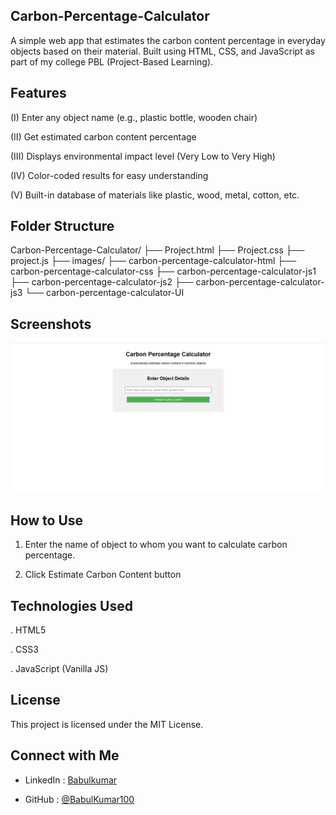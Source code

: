 ## Carbon-Percentage-Calculator
A simple web app that estimates the carbon content percentage in everyday objects based on their material. Built using HTML, CSS, and JavaScript as part of my college PBL (Project-Based Learning).

## Features

 (I)   Enter any object name (e.g., plastic bottle, wooden chair)

 (II)  Get estimated carbon content percentage

 (III) Displays environmental impact level (Very Low to Very High)

(IV)   Color-coded results for easy understanding

(V)    Built-in database of materials like plastic, wood, metal, cotton, etc.

## Folder Structure

   Carbon-Percentage-Calculator/
          ├── Project.html
          ├── Project.css
          ├── project.js
          ├── images/
               ├── carbon-percentage-calculator-html
               ├── carbon-percentage-calculator-css
               ├── carbon-percentage-calculator-js1
               ├── carbon-percentage-calculator-js2
               ├── carbon-percentage-calculator-js3
               └── carbon-percentage-calculator-UI

## Screenshots

![carbon-percentage-calculator-UI](https://github.com/BabulKumar100/Carbon-Percentage-Calculator/blob/d6ddfcf15bdba47dff1ff5c66ccf01eba616fc5c/images/carbon-percentage-calculator-UI.png)

## How to Use

1. Enter the name of object to whom you want to calculate carbon percentage.

2. Click Estimate Carbon Content button

## Technologies Used

. HTML5

. CSS3

. JavaScript (Vanilla JS)

## License

This project is licensed under the MIT License.

## Connect with Me

 - LinkedIn : [Babulkumar](https://linkedin.com/in/babulkumar100)

 - GitHub   : [@BabulKumar100](https://github.com/BabulKumar100)
